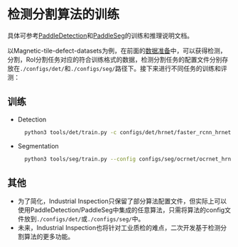 # 检测分割算法的训练

具体可参考[PaddleDetection](https://github.com/PaddlePaddle/PaddleDetection/blob/release/2.6/docs/tutorials/QUICK_STARTED_cn.md)和[PaddleSeg](https://github.com/PaddlePaddle/PaddleSeg/blob/release/2.7/docs/train/train.md)的训练和推理说明文档。

以Magnetic-tile-defect-datasets为例，在前面的[数据准备](../data/prepare_data.md)中，可以获得检测，分割，RoI分割任务对应的符合训练格式的数据，检测分割任务的配置文件分别存放在`./configs/det/`和`./configs/seg/`路径下。接下来进行不同任务的训练和评测：

## 训练
* Detection

  ```bash
    python3 tools/det/train.py -c configs/det/hrnet/faster_rcnn_hrnetv2p_w18_1x_defect.yml --use_vdl=true --vdl_log_dir=./vdl_dir/scalar --eval
  ```
* Segmentation

  ```bash
    python3 tools/seg/train.py --config configs/seg/ocrnet/ocrnet_hrnetw18_defect_1024x512_160k.yml --do_eval  --use_vdl --save_interval 1000 --save_dir ./output/ --num_workers 4
  ```


## 其他
 * 为了简化，Industrial Inspection只保留了部分算法配置文件，但实际上可以使用PaddleDetection/PaddleSeg中集成的任意算法，只需将算法的config文件放到`./configs/det/`或`./configs/seg/`中。
 * 未来，Industrial Inspection也将针对工业质检的难点，二次开发基于检测分割算法的更多功能。
